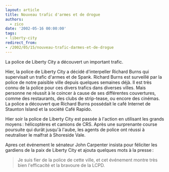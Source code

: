 ```yaml
---
layout: article
title: Nouveau trafic d'armes et de drogue
authors:
  - zico
date: '2002-05-16 00:00:00'
tags:
- liberty-city
redirect_from:
- /2002/05/15/nouveau-trafic-darmes-et-de-drogue
---
```


La police de Liberty City a découvert un important trafic.

Hier, la police de Liberty City a décidé d'interpeller Richard Burns qui supervisait un trafic d'armes et de Spank. Richard Burns est surveillé par la police de notre paisible ville depuis quelques semaines déjà. Il est très connu de la police pour ces divers trafics dans diverses villes. Mais personne ne réussit à le coincer à cause de ses différentes couvertures, comme des restaurants, des clubs de strip-tease, ou encore des cinémas. La police a découvert que Richard Burns possédait le café Internet de Staunton Island et la société Café Rapido.

Hier soir la police de Liberty City est passée à l'action en utilisant les grands moyens : hélicoptères et camions de CRS. Après une surprenante course poursuite qui durât jusqu'à l'aube, les agents de police ont réussi à neutraliser le malfrat à Shoreside Vale.

Apres cet événement le sénateur John Carpenter insista pour féliciter les gardiens de la paix de Liberty City et ajouta quelques mots à la presse :

> Je suis fier de la police de cette ville, et cet événement montre très bien l'efficacité et la bravoure de la LCPD.